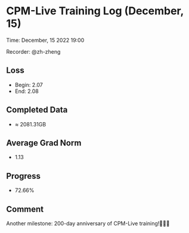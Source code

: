 
# CPM-Live Training Log (December, 15)

Time: December, 15 2022 19:00

Recorder: @zh-zheng

## Loss
- Begin: 2.07
- End: 2.08
	
## Completed Data
- $\approx$ 2081.31GB

## Average Grad Norm
- 1.13

## Progress
- 72.66%

## Comment

Another milestone: 200-day anniversary of CPM-Live training!🎉🎉🎉
